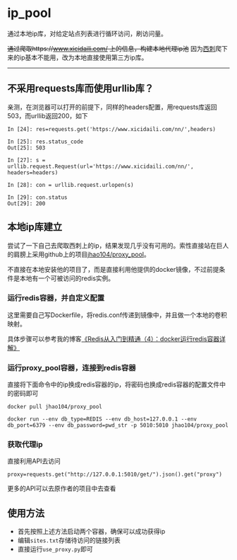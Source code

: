 # ip_pool

通过本地ip库，对给定站点列表进行循环访问，刷访问量。

<s>通过爬取https://www.xicidaili.com/ 上的信息，构建本地代理ip池</s>
因为[西刺](https://www.xicidaili.com)爬下来的ip基本不能用，改为本地直接使用第三方ip库。

***

## 不采用requests库而使用urllib库？

亲测，在浏览器可以打开的前提下，同样的headers配置，用requests库返回503，而urllib返回200，如下
```
In [24]: res=requests.get('https://www.xicidaili.com/nn/',headers)                                                                                                           

In [25]: res.status_code                                                                                                                                                     
Out[25]: 503
```
```
In [27]: s = urllib.request.Request(url='https://www.xicidaili.com/nn/', headers=headers)                                                                                    

In [28]: con = urllib.request.urlopen(s)                                                                                                                                     

In [29]: con.status                                                                                                                                                          
Out[29]: 200
```

## 本地ip库建立

尝试了一下自己去爬取西刺上的ip，结果发现几乎没有可用的。索性直接站在巨人的肩膀上采用github上的项目[jhao104/proxy_pool](https://github.com/jhao104/proxy_pool)。

不直接在本地安装他的项目了，而是直接利用他提供的docker镜像，不过前提条件是本地有一个可被访问的redis实例。

### 运行redis容器，并自定义配置

这里需要自己写Dockerfile，将redis.conf传递到镜像中，并且做一个本地的卷积映射。

具体步骤可以参考我的博客[《Redis从入门到精通（4）：docker运行redis容器详解》](https://blog.csdn.net/Victor2code/article/details/104215310)

### 运行proxy_pool容器，连接到redis容器

直接将下面命令中的ip换成redis容器的ip，将密码也换成redis容器的配置文件中的密码即可
```
docker pull jhao104/proxy_pool

docker run --env db_type=REDIS --env db_host=127.0.0.1 --env db_port=6379 --env db_password=pwd_str -p 5010:5010 jhao104/proxy_pool
```

### 获取代理ip

直接利用API去访问
```
proxy=requests.get("http://127.0.0.1:5010/get/").json().get("proxy")
```
更多的API可以去原作者的项目中去查看

## 使用方法

* 首先按照上述方法启动两个容器，确保可以成功获得ip
* 编辑`sites.txt`存储待访问的链接列表
* 直接运行`use_proxy.py`即可
